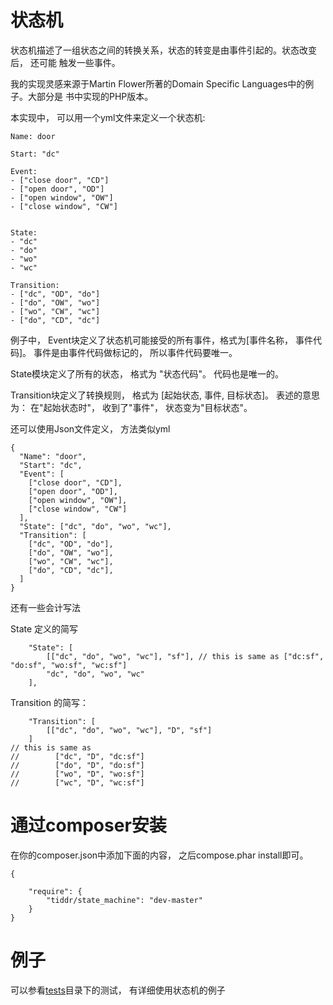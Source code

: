状态机
==============
状态机描述了一组状态之间的转换关系，状态的转变是由事件引起的。状态改变后， 还可能
触发一些事件。

我的实现灵感来源于Martin Flower所著的Domain Specific Languages中的例子。大部分是
书中实现的PHP版本。


本实现中， 可以用一个yml文件来定义一个状态机:

```
Name: door

Start: "dc"

Event:
- ["close door", "CD"]
- ["open door", "OD"]
- ["open window", "OW"]
- ["close window", "CW"]


State:
- "dc"
- "do"
- "wo"
- "wc"

Transition:
- ["dc", "OD", "do"]
- ["do", "OW", "wo"]
- ["wo", "CW", "wc"]
- ["do", "CD", "dc"]

```

例子中， Event块定义了状态机可能接受的所有事件，格式为[事件名称， 事件代码]。 
事件是由事件代码做标记的， 所以事件代码要唯一。

State模块定义了所有的状态， 格式为 "状态代码"。 代码也是唯一的。

Transition块定义了转换规则， 格式为 [起始状态,  事件, 目标状态]。 表述的意思为：
在"起始状态时"， 收到了"事件"， 状态变为"目标状态"。

还可以使用Json文件定义， 方法类似yml

```
{
  "Name": "door",
  "Start": "dc",
  "Event": [
    ["close door", "CD"],
    ["open door", "OD"],
    ["open window", "OW"],
    ["close window", "CW"]
  ],
  "State": ["dc", "do", "wo", "wc"],
  "Transition": [
    ["dc", "OD", "do"],
    ["do", "OW", "wo"],
    ["wo", "CW", "wc"],
    ["do", "CD", "dc"],
  ]
}
```

还有一些会计写法

State 定义的简写

```
    "State": [
        [["dc", "do", "wo", "wc"], "sf"], // this is same as ["dc:sf", "do:sf", "wo:sf", "wc:sf"]
        "dc", "do", "wo", "wc"
    ],
```

Transition 的简写：

```
    "Transition": [
        [["dc", "do", "wo", "wc"], "D", "sf"]
    ]
// this is same as
//        ["dc", "D", "dc:sf"]
//        ["do", "D", "do:sf"]
//        ["wo", "D", "wo:sf"]
//        ["wc", "D", "wc:sf"]
```
通过composer安装
==============
在你的composer.json中添加下面的内容， 之后compose.phar install即可。

```
{

    "require": {
        "tiddr/state_machine": "dev-master"
    }
}
```

例子
===============
可以参看[tests](https://github.com/tiw/state_machine/tree/master/tests)目录下的测试， 有详细使用状态机的例子
